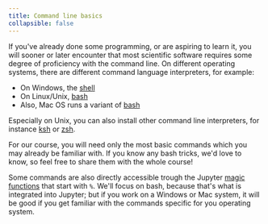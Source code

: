 ```yaml
---
title: Command line basics
collapsible: false
---
```

If you've already done some programming, or are aspiring to learn it, you will sooner or later encounter that most scientific software requires some degree of proficiency with the command line. On different operating systems, there are different command language interpreters, for example:
  * On Windows, the [shell](https://docs.microsoft.com/en-us/windows-server/administration/windows-commands/windows-commands)
  * On Linux/Unix, [bash](https://www.gnu.org/software/bash/manual/bash.html)
  * Also, Mac OS runs a variant of [bash](https://developer.apple.com/library/archive/documentation/OpenSource/Conceptual/ShellScripting/CommandLInePrimer/CommandLine.html)

Especially on Unix, you can also install other command line interpreters, for instance [ksh](https://en.wikipedia.org/wiki/KornShell) or [zsh](https://en.wikipedia.org/wiki/Z_shell).

For our course, you will need only the most basic commands which you may already be familiar with. If you know any bash tricks, we'd love to know, so feel free to share them with the whole course!

Some commands are also directly accessible trough the Jupyter [magic functions](https://ipython.readthedocs.io/en/stable/interactive/magics.html) that start with `%`. We'll focus on bash, because that's what is integrated into Jupyter; but if you work on a Windows or Mac system, it will be good if you get familiar with the commands specific for you operating system.
